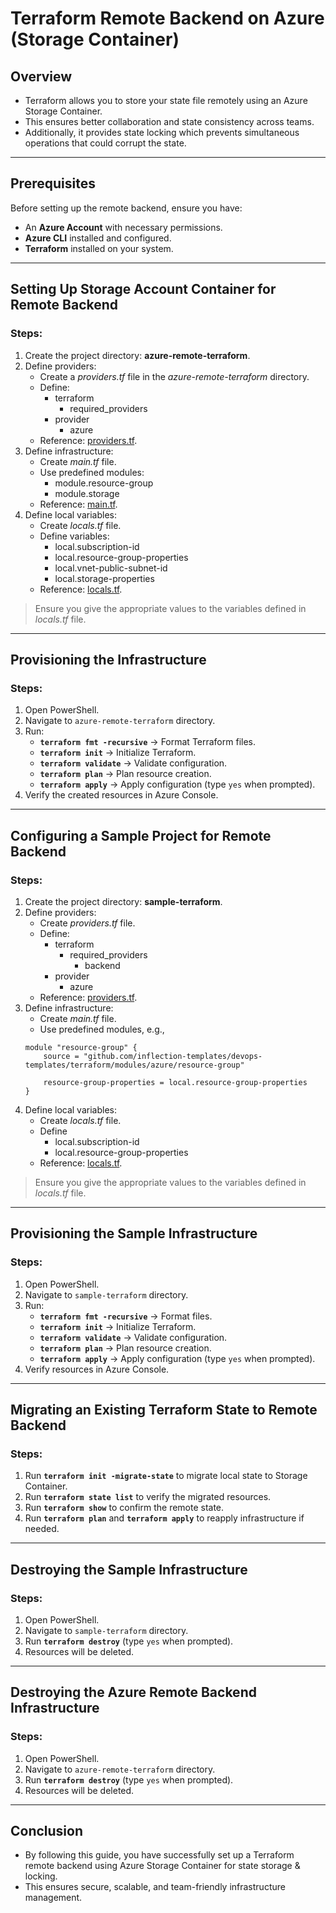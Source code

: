 # Terraform Remote Backend on Azure (Storage Container)

## Overview
- Terraform allows you to store your state file remotely using an Azure Storage Container.
- This ensures better collaboration and state consistency across teams.
- Additionally, it provides state locking which prevents simultaneous operations that could corrupt the state.

---

## Prerequisites
Before setting up the remote backend, ensure you have:
- An **Azure Account** with necessary permissions.
- **Azure CLI** installed and configured.
- **Terraform** installed on your system.

---

## Setting Up Storage Account Container for Remote Backend

### Steps:
1. Create the project directory: **azure-remote-terraform**.
2. Define providers:
    - Create a *providers.tf* file in the *azure-remote-terraform* directory.
    - Define:
        - terraform
            - required_providers
        - provider
            - azure
    - Reference: [providers.tf](https://github.com/inflection-zone/iac-recipes/blob/inflection-sahil/terraform/azure/remote-backend/providers.tf).
3. Define infrastructure:
    - Create *main.tf* file.
    - Use predefined modules:
        - module.resource-group
        - module.storage
    - Reference: [main.tf](https://github.com/inflection-zone/iac-recipes/blob/inflection-sahil/terraform/azure/remote-backend/main.tf).
4. Define local variables:
    - Create *locals.tf* file.
    - Define variables:
        - local.subscription-id
        - local.resource-group-properties
        - local.vnet-public-subnet-id
        - local.storage-properties
    - Reference: [locals.tf](https://github.com/inflection-zone/iac-recipes/blob/inflection-sahil/terraform/azure/remote-backend/sample-locals.txt).

> Ensure you give the appropriate values to the variables defined in *locals.tf* file.

---

## Provisioning the Infrastructure

### Steps:
1. Open PowerShell.
2. Navigate to `azure-remote-terraform` directory.
3. Run:
   - **`terraform fmt -recursive`** → Format Terraform files.
   - **`terraform init`** → Initialize Terraform.
   - **`terraform validate`** → Validate configuration.
   - **`terraform plan`** → Plan resource creation.
   - **`terraform apply`** → Apply configuration (type `yes` when prompted).
4. Verify the created resources in Azure Console.

---

## Configuring a Sample Project for Remote Backend

### Steps:
1. Create the project directory: **sample-terraform**.
2. Define providers:
    - Create *providers.tf* file.
    - Define:
        - terraform
            - required_providers
                - backend
        - provider
            - azure
    - Reference: [providers.tf](https://github.com/inflection-templates/devops-templates/tree/main/terraform/config/azure/providers.tf).
3. Define infrastructure:
    - Create *main.tf* file.
    - Use predefined modules, e.g.,
    ```
    module "resource-group" {
        source = "github.com/inflection-templates/devops-templates/terraform/modules/azure/resource-group"

        resource-group-properties = local.resource-group-properties
    }
    ```
4. Define local variables:
    - Create *locals.tf* file.
    - Define 
        - local.subscription-id
        - local.resource-group-properties
    - Reference: [locals.tf](https://github.com/inflection-templates/devops-templates/blob/main/terraform/modules/azure/resource-group/locals.tf).

> Ensure you give the appropriate values to the variables defined in *locals.tf* file.

---

## Provisioning the Sample Infrastructure

### Steps:
1. Open PowerShell.
2. Navigate to `sample-terraform` directory.
3. Run:
   - **`terraform fmt -recursive`** → Format files.
   - **`terraform init`** → Initialize Terraform.
   - **`terraform validate`** → Validate configuration.
   - **`terraform plan`** → Plan resource creation.
   - **`terraform apply`** → Apply configuration (type `yes` when prompted).
4. Verify resources in Azure Console.

---

## Migrating an Existing Terraform State to Remote Backend

### Steps:
1. Run **`terraform init -migrate-state`** to migrate local state to Storage Container.
2. Run **`terraform state list`** to verify the migrated resources.
3. Run **`terraform show`** to confirm the remote state.
4. Run **`terraform plan`** and **`terraform apply`** to reapply infrastructure if needed.

---

## Destroying the Sample Infrastructure

### Steps:
1. Open PowerShell.
2. Navigate to `sample-terraform` directory.
3. Run **`terraform destroy`** (type `yes` when prompted).
4. Resources will be deleted.

---

## Destroying the Azure Remote Backend Infrastructure

### Steps:
1. Open PowerShell.
2. Navigate to `azure-remote-terraform` directory.
3. Run **`terraform destroy`** (type `yes` when prompted).
4. Resources will be deleted.

---

## Conclusion
- By following this guide, you have successfully set up a Terraform remote backend using Azure Storage Container for state storage & locking.
- This ensures secure, scalable, and team-friendly infrastructure management.
